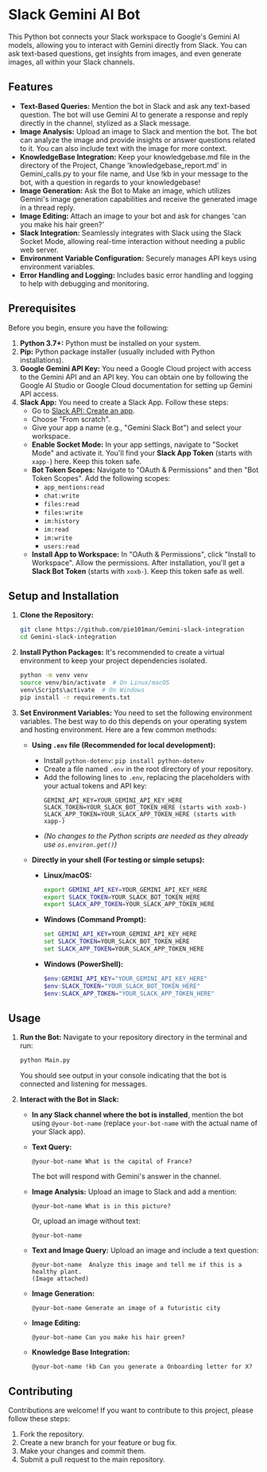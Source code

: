 # Slack Gemini AI Bot

This Python bot connects your Slack workspace to Google's Gemini AI models, allowing you to interact with Gemini directly from Slack. You can ask text-based questions, get insights from images, and even generate images, all within your Slack channels.

## Features

*   **Text-Based Queries:**  Mention the bot in Slack and ask any text-based question. The bot will use Gemini AI to generate a response and reply directly in the channel, stylized as a Slack message.
*   **Image Analysis:**  Upload an image to Slack and mention the bot. The bot can analyze the image and provide insights or answer questions related to it. You can also include text with the image for more context.
*   **KnowledgeBase Integration:**  Keep your knowledgebase.md file in the directory of the Project, Change 'knowledgebase_report.md' in Gemini_calls.py to your file name, and Use !kb in your message to the bot, with a question in regards to your knowledgebase!
*   **Image Generation:** Ask the Bot to Make an image, which utilizes Gemini's image generation capabilities and receive the generated image in a thread reply.
*   **Image Editing:** Attach an image to your bot and ask for changes 'can you make his hair green?'
*   **Slack Integration:** Seamlessly integrates with Slack using the Slack Socket Mode, allowing real-time interaction without needing a public web server.
*   **Environment Variable Configuration:** Securely manages API keys using environment variables.
*   **Error Handling and Logging:** Includes basic error handling and logging to help with debugging and monitoring.

## Prerequisites

Before you begin, ensure you have the following:

1.  **Python 3.7+:** Python must be installed on your system.
2.  **Pip:**  Python package installer (usually included with Python installations).
3.  **Google Gemini API Key:** You need a Google Cloud project with access to the Gemini API and an API key. You can obtain one by following the Google AI Studio or Google Cloud documentation for setting up Gemini API access.
4.  **Slack App:** You need to create a Slack App. Follow these steps:
    *   Go to [Slack API: Create an app](https://api.slack.com/apps?new_app=1).
    *   Choose "From scratch".
    *   Give your app a name (e.g., "Gemini Slack Bot") and select your workspace.
    *   **Enable Socket Mode:** In your app settings, navigate to "Socket Mode" and activate it. You'll find your **Slack App Token** (starts with `xapp-`) here. Keep this token safe.
    *   **Bot Token Scopes:** Navigate to "OAuth & Permissions" and then "Bot Token Scopes". Add the following scopes:
        *   `app_mentions:read`
        *   `chat:write`
        *   `files:read`
        *   `files:write`
        *   `im:history`
        *   `im:read`
        *   `im:write`
        *   `users:read`
    *   **Install App to Workspace:**  In "OAuth & Permissions", click "Install to Workspace". Allow the permissions. After installation, you'll get a **Slack Bot Token** (starts with `xoxb-`). Keep this token safe as well.

## Setup and Installation

1.  **Clone the Repository:**
    ```bash
    git clone https://github.com/pie101man/Gemini-slack-integration
    cd Gemini-slack-integration
    ```

2.  **Install Python Packages:**
    It's recommended to create a virtual environment to keep your project dependencies isolated.
    ```bash
    python -m venv venv
    source venv/bin/activate  # On Linux/macOS
    venv\Scripts\activate  # On Windows
    pip install -r requirements.txt
    ```

3.  **Set Environment Variables:**
    You need to set the following environment variables.  The best way to do this depends on your operating system and hosting environment. Here are a few common methods:

    *   **Using `.env` file (Recommended for local development):**
        *   Install `python-dotenv`: `pip install python-dotenv`
        *   Create a file named `.env` in the root directory of your repository.
        *   Add the following lines to `.env`, replacing the placeholders with your actual tokens and API key:
            ```
            GEMINI_API_KEY=YOUR_GEMINI_API_KEY_HERE
            SLACK_TOKEN=YOUR_SLACK_BOT_TOKEN_HERE (starts with xoxb-)
            SLACK_APP_TOKEN=YOUR_SLACK_APP_TOKEN_HERE (starts with xapp-)
            ```
        *   *(No changes to the Python scripts are needed as they already use `os.environ.get()`)*

    *   **Directly in your shell (For testing or simple setups):**
        *   **Linux/macOS:**
            ```bash
            export GEMINI_API_KEY=YOUR_GEMINI_API_KEY_HERE
            export SLACK_TOKEN=YOUR_SLACK_BOT_TOKEN_HERE
            export SLACK_APP_TOKEN=YOUR_SLACK_APP_TOKEN_HERE
            ```
        *   **Windows (Command Prompt):**
            ```cmd
            set GEMINI_API_KEY=YOUR_GEMINI_API_KEY_HERE
            set SLACK_TOKEN=YOUR_SLACK_BOT_TOKEN_HERE
            set SLACK_APP_TOKEN=YOUR_SLACK_APP_TOKEN_HERE
            ```
        *   **Windows (PowerShell):**
            ```powershell
            $env:GEMINI_API_KEY="YOUR_GEMINI_API_KEY_HERE"
            $env:SLACK_TOKEN="YOUR_SLACK_BOT_TOKEN_HERE"
            $env:SLACK_APP_TOKEN="YOUR_SLACK_APP_TOKEN_HERE"
            ```
## Usage

1.  **Run the Bot:**
    Navigate to your repository directory in the terminal and run:
    ```bash
    python Main.py
    ```
    You should see output in your console indicating that the bot is connected and listening for messages.

2.  **Interact with the Bot in Slack:**
    *   **In any Slack channel where the bot is installed**, mention the bot using `@your-bot-name` (replace `your-bot-name` with the actual name of your Slack app).

    *   **Text Query:**
        ```slack
        @your-bot-name What is the capital of France?
        ```
        The bot will respond with Gemini's answer in the channel.

    *   **Image Analysis:**
        Upload an image to Slack and add a mention:
        ```slack
        @your-bot-name What is in this picture?
        ```
        Or, upload an image without text:
        ```slack
        @your-bot-name
        ```

    *   **Text and Image Query:**
        Upload an image and include a text question:
        ```slack
        @your-bot-name  Analyze this image and tell me if this is a healthy plant.
        (Image attached)
        ```

    *   **Image Generation:**
        ```slack
        @your-bot-name Generate an image of a futuristic city
        ```
    *   **Image Editing:**
        ```slack
        @your-bot-name Can you make his hair green?
        ```
    *   **Knowledge Base Integration:**
        ```slack
        @your-bot-name !kb Can you generate a Onboarding letter for X?
        ```

## Contributing

Contributions are welcome! If you want to contribute to this project, please follow these steps:

1.  Fork the repository.
2.  Create a new branch for your feature or bug fix.
3.  Make your changes and commit them.
4.  Submit a pull request to the main repository.
